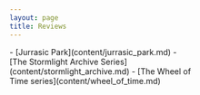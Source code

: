 ```yaml
---
layout: page
title: Reviews
---
```

<div class="card text-white bg-secondary mb-3" style="max-width: 20rem">
- [Jurrasic Park](content/jurrasic_park.md)
- [The Stormlight Archive Series](content/stormlight_archive.md)
- [The Wheel of Time series](content/wheel_of_time.md)


</div>
